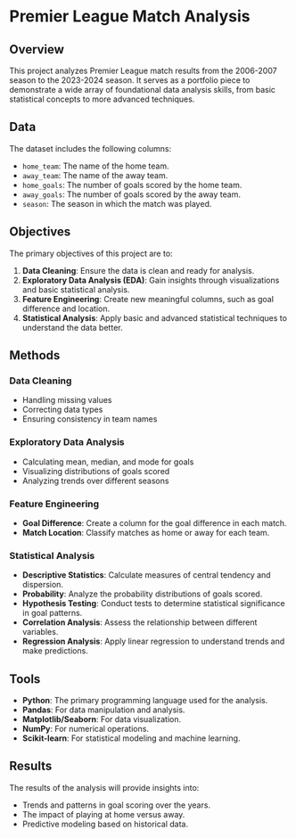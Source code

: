 # Premier League Match Analysis

## Overview

This project analyzes Premier League match results from the 2006-2007 season to the 2023-2024 season. It serves as a portfolio piece to demonstrate a wide array of foundational data analysis skills, from basic statistical concepts to more advanced techniques.

## Data

The dataset includes the following columns:

- `home_team`: The name of the home team.
- `away_team`: The name of the away team.
- `home_goals`: The number of goals scored by the home team.
- `away_goals`: The number of goals scored by the away team.
- `season`: The season in which the match was played.

## Objectives

The primary objectives of this project are to:

1. **Data Cleaning**: Ensure the data is clean and ready for analysis.
2. **Exploratory Data Analysis (EDA)**: Gain insights through visualizations and basic statistical analysis.
3. **Feature Engineering**: Create new meaningful columns, such as goal difference and location.
4. **Statistical Analysis**: Apply basic and advanced statistical techniques to understand the data better.

## Methods

### Data Cleaning

- Handling missing values
- Correcting data types
- Ensuring consistency in team names

### Exploratory Data Analysis

- Calculating mean, median, and mode for goals
- Visualizing distributions of goals scored
- Analyzing trends over different seasons

### Feature Engineering

- **Goal Difference**: Create a column for the goal difference in each match.
- **Match Location**: Classify matches as home or away for each team.

### Statistical Analysis

- **Descriptive Statistics**: Calculate measures of central tendency and dispersion.
- **Probability**: Analyze the probability distributions of goals scored.
- **Hypothesis Testing**: Conduct tests to determine statistical significance in goal patterns.
- **Correlation Analysis**: Assess the relationship between different variables.
- **Regression Analysis**: Apply linear regression to understand trends and make predictions.

## Tools

- **Python**: The primary programming language used for the analysis.
- **Pandas**: For data manipulation and analysis.
- **Matplotlib/Seaborn**: For data visualization.
- **NumPy**: For numerical operations.
- **Scikit-learn**: For statistical modeling and machine learning.

## Results

The results of the analysis will provide insights into:

- Trends and patterns in goal scoring over the years.
- The impact of playing at home versus away.
- Predictive modeling based on historical data.